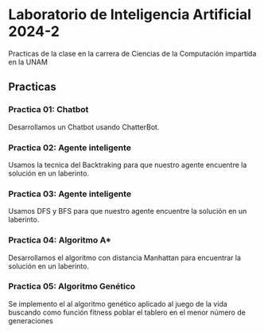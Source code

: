 # Laboratorio de Inteligencia Artificial 2024-2
Practicas de la clase en la carrera de Ciencias de la Computación impartida en la UNAM

## Practicas 

### Practica 01: Chatbot

Desarrollamos un Chatbot usando ChatterBot.

### Practica 02: Agente inteligente

Usamos la tecnica del Backtraking para que nuestro agente encuentre la solución en un laberinto. 

### Practica 03: Agente inteligente

Usamos DFS y BFS para que nuestro agente encuentre la solución en un laberinto. 

### Practica 04: Algoritmo A*

Desarrollamos el algoritmo con distancia Manhattan para encuentrar la solución en un laberinto. 

### Practica 05: Algoritmo Genético

Se implemento el al algoritmo genético aplicado al juego de la vida buscando como función fitness poblar el tablero en el menor número de generaciones 

